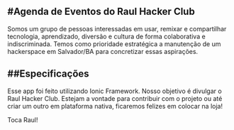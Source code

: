 #Agenda de Eventos do Raul Hacker Club
--------------------------------------------

Somos um grupo de pessoas interessadas em usar, remixar e compartilhar tecnologia, aprendizado, diversão e cultura de forma colaborativa e indiscriminada.
Temos como prioridade estratégica a manutenção de um hackerspace em Salvador/BA para concretizar essas aspirações.


##Especificações
-----------------------

Esse app foi feito utilizando Ionic Framework. Nosso objetivo é divulgar o Raul Hacker Club.
Estejam a vontade para contribuir com o projeto ou até criar um outro em plataforma nativa, ficaremos felizes em colocar na loja!

Toca Raul!
